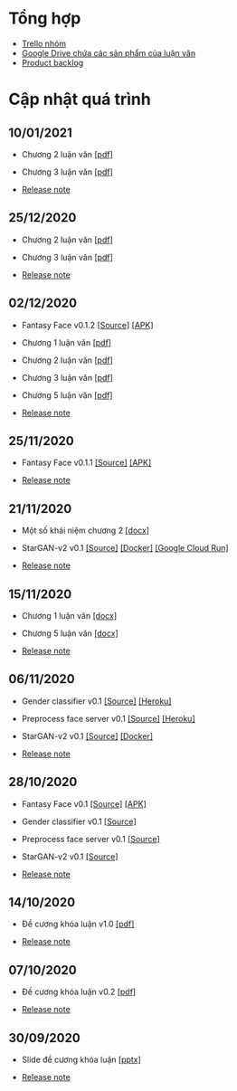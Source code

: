 # Tổng hợp

- [Trello nhóm](https://trello.com/invite/b/0JMn3G5J/fe981e03cf3fc4aa5820c27de44dbfda/lu%E1%BA%ADn-v%C4%83n-ch%E1%BB%A5p-%E1%BA%A3nh-gi%E1%BA%A3i-tr%C3%AD)
- [Google Drive chứa các sản phẩm của luận văn](https://drive.google.com/drive/folders/1w9QIWaxLMInLclIj0cKc5DtLDarkOuU7?usp=sharing)
- [Product backlog](https://docs.google.com/spreadsheets/d/1wIwVro84o920R1PBGhHlas9PnSDgiBzK2wBQR484OaM/edit?usp=sharing)

# Cập nhật quá trình

## 10/01/2021

- Chương 2 luận văn [[pdf]](assets/2021-01-10/Luan_Van_Chup_Anh_Giai_Tri_Chuong_2.pdf)
  
- Chương 3 luận văn [[pdf]](assets/2021-01-10/Luan_Van_Chup_Anh_Giai_Tri_Chuong_3.pdf)

- [Release note](assets/2021-01-10/release_note.txt)

## 25/12/2020

- Chương 2 luận văn [[pdf]](assets/2020-12-25/Luan_Van_Chup_Anh_Giai_Tri_Chuong_2.pdf)
  
- Chương 3 luận văn [[pdf]](assets/2020-12-25/Luan_Van_Chup_Anh_Giai_Tri_Chuong_3.pdf)

- [Release note](assets/2020-12-25/release_note.txt)

## 02/12/2020

- Fantasy Face v0.1.2 [[Source]](https://github.com/FantasyFace/fantasyface-android/archive/v0.1.2.zip) [[APK]](https://github.com/FantasyFace/fantasyface-android/releases/download/v0.1.2/fantasy-face.apk)

- Chương 1 luận văn [[pdf]](assets/2020-12-02/Luan_Van_Chup_Anh_Giai_Tri_Chuong_1.pdf)

- Chương 2 luận văn [[pdf]](assets/2020-12-02/Luan_Van_Chup_Anh_Giai_Tri_Chuong_2.pdf)
  
- Chương 3 luận văn [[pdf]](assets/2020-12-02/Luan_Van_Chup_Anh_Giai_Tri_Chuong_3.pdf)

- Chương 5 luận văn [[pdf]](assets/2020-12-02/Luan_Van_Chup_Anh_Giai_Tri_Chuong_5.pdf)

- [Release note](assets/2020-12-02/release_note.txt)

## 25/11/2020

- Fantasy Face v0.1.1 [[Source]](https://github.com/FantasyFace/fantasyface-android/archive/v0.1.1.zip) [[APK]](https://github.com/FantasyFace/fantasyface-android/releases/download/v0.1.1/fantasy-face.apk)

- [Release note](assets/2020-11-25/release_note.txt)

## 21/11/2020

- Một số khái niệm chương 2 [[docx]](assets/2020-11-21/Liet_Ke_Khai_Niem_Chuong2.docx)

- StarGAN-v2 v0.1 [[Source]](https://github.com/FantasyFace/stargan-v2/archive/v0.1.zip) [[Docker]](https://hub.docker.com/r/ocula/trutergypt/tags) [[Google Cloud Run]](https://cencla-txoier25qa-as.a.run.app)

- [Release note](assets/2020-11-21/release_note.txt)

## 15/11/2020

- Chương 1 luận văn [[docx]](assets/2020-11-15/Chuong_1.docx)

- Chương 5 luận văn [[docx]](assets/2020-11-15/Chuong_5.docx)

- [Release note](assets/2020-11-15/release_note.txt)

## 06/11/2020

- Gender classifier v0.1 [[Source]](https://github.com/FantasyFace/gender-classification-server/archive/v0.1.zip) [[Heroku]](https://hcmus-gender-classifier.herokuapp.com/)

- Preprocess face server v0.1 [[Source]](https://github.com/FantasyFace/preprocess-face-server/archive/v0.1.zip) [[Heroku]](https://facealign.herokuapp.com/)

- StarGAN-v2 v0.1 [[Source]](https://github.com/FantasyFace/stargan-v2/archive/v0.1.zip) [[Docker]](https://hub.docker.com/r/ocula/trutergypt/tags)

- [Release note](assets/2020-11-06/release_note.txt)

## 28/10/2020

- Fantasy Face v0.1 [[Source]](https://github.com/FantasyFace/fantasyface-android/archive/v0.1.zip) [[APK]](https://github.com/FantasyFace/fantasyface-android/releases/download/v0.1/fantasy-face.apk)

- Gender classifier v0.1 [[Source]](https://github.com/FantasyFace/gender-classification-server/archive/v0.1.zip)

- Preprocess face server v0.1 [[Source]](https://github.com/FantasyFace/preprocess-face-server/archive/v0.1.zip)

- StarGAN-v2 v0.1 [[Source]](https://github.com/FantasyFace/stargan-v2/archive/v0.1.zip)

- [Release note](assets/2020-10-28/release_note.txt)

## 14/10/2020

- Đề cương khóa luận v1.0 [[pdf]](assets/2020-10-14/De_Cuong_Chup_Anh_Giai_Tri.pdf)

- [Release note](assets/2020-10-14/release_note.txt) 

## 07/10/2020

- Đề cương khóa luận v0.2 [[pdf]](assets/2020-10-07/De_Cuong_Luan_Van.pdf)

- [Release note](assets/2020-10-07/release_note.txt)

## 30/09/2020

- Slide đề cương khóa luận [[pptx]](assets/2020-09-30/De_Cuong_Khoa_Luan.pptx)

- [Release note](assets/2020-09-30/release_note.txt)
